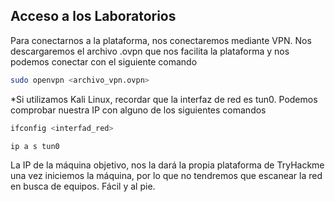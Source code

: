 ## Acceso a los Laboratorios
Para conectarnos a la plataforma, nos conectaremos mediante VPN. Nos descargaremos el archivo .ovpn que nos facilita la plataforma y nos podemos conectar con el siguiente comando 

```bash
sudo openvpn <archivo_vpn.ovpn>
```
*Si utilizamos Kali Linux, recordar que la interfaz de red es tun0. Podemos comprobar nuestra IP con alguno de los siguientes comandos 
```bash
ifconfig <interfad_red>
``` 
```bash
ip a s tun0
```
La IP de la máquina objetivo, nos la dará la propia plataforma de TryHackme una vez iniciemos la máquina, por lo que no tendremos que escanear la red en busca de equipos. Fácil y al pie. 
